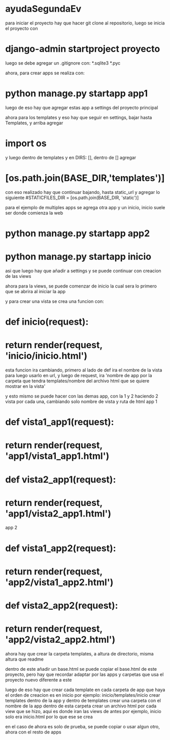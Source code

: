 # ayudaSegundaEv
para iniciar el proyecto hay que hacer git clone al repositorio, luego se inicia el proyecto con
# django-admin startproject proyecto
luego se debe agregar un .gitignore con: *.sqlite3 *.pyc

ahora, para crear apps se realiza con: 
# python manage.py startapp app1

luego de eso hay que agregar estas app a settings del proyecto principal

ahora para los templates y eso hay que seguir en settings, bajar hasta Templates, y arriba agregar
# import os
y luego dentro de templates y en DIRS: [], dentro de [] agregar
# [os.path.join(BASE_DIR,'templates')]

con eso realizado hay que continuar bajando, hasta static_url y agregar lo siguiente
#STATICFILES_DIR = [os.path.join(BASE_DIR, 'static')]

para el ejemplo de multiples apps se agrega otra app y un inicio, inicio suele ser donde comienza la web
# python manage.py startapp app2
# python manage.py startapp inicio

asi que luego hay que añadir a settings y se puede continuar con creacion de las views

ahora para la views, se puede comenzar de inicio la cual sera lo primero que se abrira al iniciar la app

y para crear una vista se crea una funcion con:
# def inicio(request):
#   return render(request, 'inicio/inicio.html')
esta funcion ira cambiando, primero al lado de def ira el nombre de la vista para luego usarlo en url,
y luego de request, ira 'nombre de app por la carpeta que tendra templates/nombre del archivo html que se quiere mostrar en la vista'

y esto mismo se puede hacer con las demas app, con la 1 y 2 haciendo 2 vista por cada una, cambiando solo nombre de vista y ruta de html
app 1
# def vista1_app1(request):
#   return render(request, 'app1/vista1_app1.html')
# def vista2_app1(request):
#   return render(request, 'app1/vista2_app1.html')
app 2
# def vista1_app2(request):
#   return render(request, 'app2/vista1_app2.html')
# def vista2_app2(request):
#   return render(request, 'app2/vista2_app2.html')


ahora hay que crear la carpeta templates, a altura de directorio, misma altura que readme

dentro de este añadir un base.html
se puede copiar el base.html de este proyecto, pero hay que recordar adaptar por las apps y carpetas que usa el proyecto nuevo diferente a este

luego de eso hay que crear cada template en cada carpeta de app que haya
el orden de creacion es en inicio por ejemplo:
inicio/templates/inicio
crear templates dentro de la app y dentro de templates crear una carpeta con el nombre de la app
dentro de esta carpeta crear un archivo html por cada view que se hizo, aqui es donde iran las views de antes
por ejemplo, inicio solo era inicio.html por lo que ese se crea

en el caso de ahora es solo de prueba, se puede copiar o usar algun otro, ahora con el resto de apps